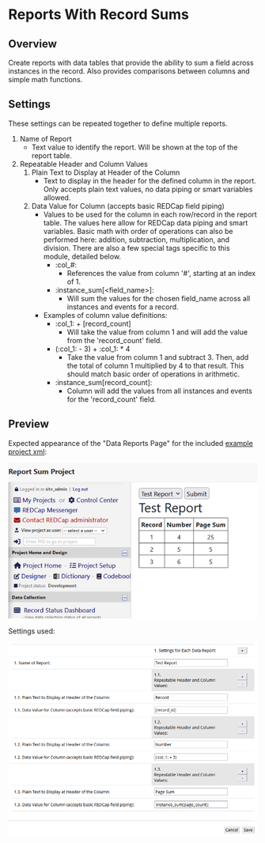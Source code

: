 # Reports With Record Sums
## Overview
Create reports with data tables that provide the ability to sum a field across instances in the record. Also provides comparisons between columns and simple math functions.

## Settings
These settings can be repeated together to define multiple reports.

1. Name of Report
   * Text value to identify the report. Will be shown at the top of the report table.
2. Repeatable Header and Column Values
   1. Plain Text to Display at Header of the Column
      * Text to display in the header for the defined column in the report. Only accepts plain text values, no data piping or smart variables allowed.
   2. Data Value for Column (accepts basic REDCap field piping)
      * Values to be used for the column in each row/record in the report table. The values here allow for REDCap data piping and smart variables. Basic math with order of operations can also be performed here: addition, subtraction, multiplication, and division. There are also a few special tags specific to this module, detailed below.
        * :col_#:
          * References the value from column '#', starting at an index of 1.
        * :instance_sum[<field_name>]:
          * Will sum the values for the chosen field_name across all instances and events for a record.
      * Examples of column value definitions:
        * :col_1: + [record_count]
          * Will take the value from column 1 and will add the value from the 'record_count' field.
        * (:col_1: - 3) + :col_1: * 4
          * Take the value from column 1 and subtract 3. Then, add the total of column 1 multiplied by 4 to that result. This should match basic order of operations in arithmetic.
        * :instance_sum[record_count]:
          * Column will add the values from all instances and events for the 'record_count' field.

## Preview

Expected appearance of the "Data Reports Page" for the included [example project xml](examples/ReportSumProject.REDCap.xml):

![Example report page](images/report_example.png)

Settings used:

![Example settings](images/settings_example.png)

